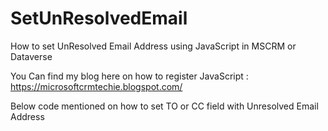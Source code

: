 # SetUnResolvedEmail
How to set UnResolved Email Address using JavaScript in MSCRM or Dataverse

You Can find my blog here on how to register JavaScript : https://microsoftcrmtechie.blogspot.com/

Below code mentioned on how to set TO or CC field with Unresolved Email Address

